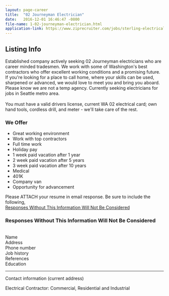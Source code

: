 ```yaml
---
layout: page-career
title:  "02 Journeyman Electrician"
date:   2016-12-01 16:46:47 -0800
file-name: 1-02-journeyman-electrician.html
application-link: https://www.ziprecruiter.com/jobs/sterling-electrical-contractors-412e1961/02-journeyman-electrician-36055442?same_org_id=1&source=ziprecruiter_companyjobs_list_us
---
```

## Listing Info
Established company actively seeking 02 Journeyman electricians who are career minded tradesmen. We work with some of Washington's best contractors who offer excellent working conditions and a promising future. If you're looking for a place to call home, where your skills can be used, sharpened or advanced, we would love to meet you and bring you aboard. Please know we are not a temp agency. Currently seeking electricians for jobs in Seattle metro area.<br><br>You must have a valid drivers license, current WA 02 electrical card; own hand tools, cordless drill, and meter - we'll take care of the rest.

### We Offer

* Great working environment
* Work with top contractors
* Full time work
* Holiday pay
* 1 week paid vacation after 1 year
* 2 week paid vacation after 5 years
* 3 week paid vacation after 10 years
* Medical
* 401K
* Company van
* Opportunity for advancement

Please ATTACH your resume in email response. Be sure to include the following,<br>
<u>Responses Without This Information Will Not Be Considered</u>

### Responses Without This Information Will Not Be Considered

<br>Name<br>
Address<br>
Phone number<br>
Job history<br>
References<br>
Education

<hr>
Contact information (current address)

Electrical Contractor: Commercial, Residential and Industrial


[application]: https://www.ziprecruiter.com/jobs/sterling-electrical-contractors-412e1961/02-journeyman-electrician-36055442?same_org_id=1&source=ziprecruiter_companyjobs_list_us
